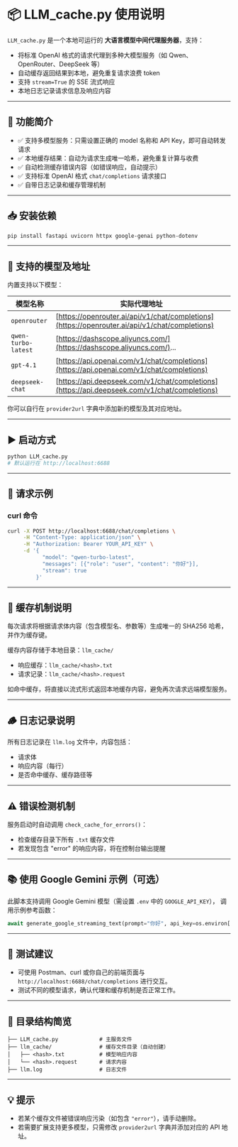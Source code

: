 # 📦 LLM_cache.py 使用说明

`LLM_cache.py` 是一个本地可运行的 **大语言模型中间代理服务器**，支持：

* 将标准 OpenAI 格式的请求代理到多种大模型服务（如 Qwen、OpenRouter、DeepSeek 等）
* 自动缓存返回结果到本地，避免重复请求浪费 token
* 支持 `stream=True` 的 SSE 流式响应
* 本地日志记录请求信息及响应内容

---

## 🚀 功能简介

* ✅ 支持多模型服务：只需设置正确的 model 名称和 API Key，即可自动转发请求
* ✅ 本地缓存结果：自动为请求生成唯一哈希，避免重复计算与收费
* ✅ 自动检测缓存错误内容（如错误响应，自动提示）
* ✅ 支持标准 OpenAI 格式 `chat/completions` 请求接口
* ✅ 自带日志记录和缓存管理机制

---

## 📥 安装依赖

```bash
pip install fastapi uvicorn httpx google-genai python-dotenv
```

---

## 🧠 支持的模型及地址

内置支持以下模型：

| 模型名称                | 实际代理地址                                                                                         |
| ------------------- | ---------------------------------------------------------------------------------------------- |
| `openrouter`        | [https://openrouter.ai/api/v1/chat/completions](https://openrouter.ai/api/v1/chat/completions) |
| `qwen-turbo-latest` | [https://dashscope.aliyuncs.com/](https://dashscope.aliyuncs.com/)...                          |
| `gpt-4.1`           | [https://api.openai.com/v1/chat/completions](https://api.openai.com/v1/chat/completions)       |
| `deepseek-chat`     | [https://api.deepseek.com/v1/chat/completions](https://api.deepseek.com/v1/chat/completions)   |

你可以自行在 `provider2url` 字典中添加新的模型及其对应地址。

---

## ▶️ 启动方式

```bash
python LLM_cache.py
# 默认运行在 http://localhost:6688
```

---

## 📡 请求示例

### curl 命令

```bash
curl -X POST http://localhost:6688/chat/completions \
     -H "Content-Type: application/json" \
     -H "Authorization: Bearer YOUR_API_KEY" \
     -d '{
           "model": "qwen-turbo-latest",
           "messages": [{"role": "user", "content": "你好"}],
           "stream": true
         }'
```

---

## 🧊 缓存机制说明

每次请求将根据请求体内容（包含模型名、参数等）生成唯一的 SHA256 哈希，并作为缓存键。

缓存内容存储于本地目录：`llm_cache/`

* 响应缓存：`llm_cache/<hash>.txt`
* 请求记录：`llm_cache/<hash>.request`

如命中缓存，将直接以流式形式返回本地缓存内容，避免再次请求远端模型服务。

---

## 🪵 日志记录说明

所有日志记录在 `llm.log` 文件中，内容包括：

* 请求体
* 响应内容（每行）
* 是否命中缓存、缓存路径等

---

## ⚠️ 错误检测机制

服务启动时自动调用 `check_cache_for_errors()`：

* 检查缓存目录下所有 `.txt` 缓存文件
* 若发现包含 "error" 的响应内容，将在控制台输出提醒

---

## 📚 使用 Google Gemini 示例（可选）

此脚本支持调用 Google Gemini 模型（需设置 `.env` 中的 `GOOGLE_API_KEY`），
调用示例参考函数：

```python
await generate_google_streaming_text(prompt="你好", api_key=os.environ["GOOGLE_API_KEY"])
```

---

## 🧪 测试建议

* 可使用 Postman、curl 或你自己的前端页面与 `http://localhost:6688/chat/completions` 进行交互。
* 测试不同的模型请求，确认代理和缓存机制是否正常工作。

---

## 📁 目录结构简览

```
├── LLM_cache.py             # 主服务文件
├── llm_cache/               # 缓存文件目录（自动创建）
│   ├── <hash>.txt           # 模型响应内容
│   └── <hash>.request       # 请求内容
├── llm.log                  # 日志文件
```

---

## 💡 提示

* 若某个缓存文件被错误响应污染（如包含 `"error"`），请手动删除。
* 若需要扩展支持更多模型，只需修改 `provider2url` 字典并添加对应的 API 地址。

